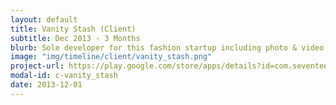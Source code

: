 ```yaml
---
layout: default
title: Vanity Stash (Client)
subtitle: Dec 2013 - 3 Months
blurb: Sole developer for this fashion startup including photo & video galleries.
image: "img/timeline/client/vanity_stash.png"
project-url: https://play.google.com/store/apps/details?id=com.seventeen.vanitystash
modal-id: c-vanity_stash
date: 2013-12-01
---
```


